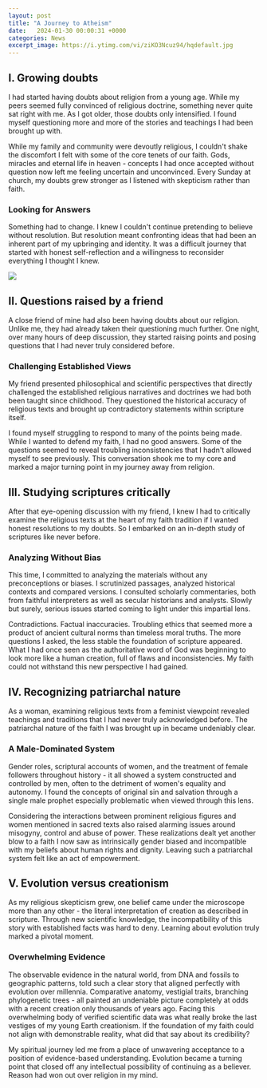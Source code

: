 ```yaml
---
layout: post
title: "A Journey to Atheism"
date:   2024-01-30 00:00:31 +0000
categories: News
excerpt_image: https://i.ytimg.com/vi/ziKO3Ncuz94/hqdefault.jpg
---
```

## I. Growing doubts

I had started having doubts about religion from a young age. While my peers seemed fully convinced of religious doctrine, something never quite sat right with me. As I got older, those doubts only intensified. I found myself questioning more and more of the stories and teachings I had been brought up with. 

While my family and community were devoutly religious, I couldn't shake the discomfort I felt with some of the core tenets of our faith. Gods, miracles and eternal life in heaven - concepts I had once accepted without question now left me feeling uncertain and unconvinced. Every Sunday at church, my doubts grew stronger as I listened with skepticism rather than faith. 

### Looking for Answers
Something had to change. I knew I couldn't continue pretending to believe without resolution. But resolution meant confronting ideas that had been an inherent part of my upbringing and identity. It was a difficult journey that started with honest self-reflection and a willingness to reconsider everything I thought I knew.


![](https://i.ytimg.com/vi/ziKO3Ncuz94/hqdefault.jpg)
## II. Questions raised by a friend

A close friend of mine had also been having doubts about our religion. Unlike me, they had already taken their questioning much further. One night, over many hours of deep discussion, they started raising points and posing questions that I had never truly considered before. 

### Challenging Established Views  
My friend presented philosophical and scientific perspectives that directly challenged the established religious narratives and doctrines we had both been taught since childhood. They questioned the historical accuracy of religious texts and brought up contradictory statements within scripture itself. 

I found myself struggling to respond to many of the points being made. While I wanted to defend my faith, I had no good answers. Some of the questions seemed to reveal troubling inconsistencies that I hadn't allowed myself to see previously. This conversation shook me to my core and marked a major turning point in my journey away from religion.

## III. Studying scriptures critically  

After that eye-opening discussion with my friend, I knew I had to critically examine the religious texts at the heart of my faith tradition if I wanted honest resolutions to my doubts. So I embarked on an in-depth study of scriptures like never before.

### Analyzing Without Bias
This time, I committed to analyzing the materials without any preconceptions or biases. I scrutinized passages, analyzed historical contexts and compared versions. I consulted scholarly commentaries, both from faithful interpreters as well as secular historians and analysts. Slowly but surely, serious issues started coming to light under this impartial lens.

Contradictions. Factual inaccuracies. Troubling ethics that seemed more a product of ancient cultural norms than timeless moral truths. The more questions I asked, the less stable the foundation of scripture appeared. What I had once seen as the authoritative word of God was beginning to look more like a human creation, full of flaws and inconsistencies. My faith could not withstand this new perspective I had gained. 

## IV. Recognizing patriarchal nature

As a woman, examining religious texts from a feminist viewpoint revealed teachings and traditions that I had never truly acknowledged before. The patriarchal nature of the faith I was brought up in became undeniably clear. 

### A Male-Dominated System
Gender roles, scriptural accounts of women, and the treatment of female followers throughout history - it all showed a system constructed and controlled by men, often to the detriment of women's equality and autonomy. I found the concepts of original sin and salvation through a single male prophet especially problematic when viewed through this lens. 

Considering the interactions between prominent religious figures and women mentioned in sacred texts also raised alarming issues around misogyny, control and abuse of power. These realizations dealt yet another blow to a faith I now saw as intrinsically gender biased and incompatible with my beliefs about human rights and dignity. Leaving such a patriarchal system felt like an act of empowerment.

## V. Evolution versus creationism

As my religious skepticism grew, one belief came under the microscope more than any other - the literal interpretation of creation as described in scripture. Through new scientific knowledge, the incompatibility of this story with established facts was hard to deny. Learning about evolution truly marked a pivotal moment. 

### Overwhelming Evidence
The observable evidence in the natural world, from DNA and fossils to geographic patterns, told such a clear story that aligned perfectly with evolution over millennia. Comparative anatomy, vestigial traits, branching phylogenetic trees - all painted an undeniable picture completely at odds with a recent creation only thousands of years ago. Facing this overwhelming body of verified scientific data was what really broke the last vestiges of my young Earth creationism. If the foundation of my faith could not align with demonstrable reality, what did that say about its credibility?

My spiritual journey led me from a place of unwavering acceptance to a position of evidence-based understanding. Evolution became a turning point that closed off any intellectual possibility of continuing as a believer. Reason had won out over religion in my mind.